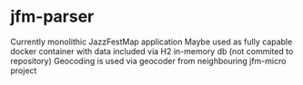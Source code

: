 # jfm-parser
Currently monolithic JazzFestMap application
Maybe used as fully capable docker container with data included via H2 in-memory db (not commited to repository)
Geocoding is used via geocoder from neighbouring jfm-micro project

